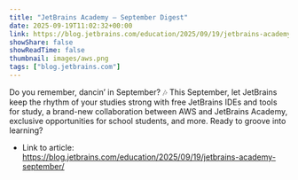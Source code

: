 ```yaml
---
title: "JetBrains Academy – September Digest"
date: 2025-09-19T11:02:32+00:00
link: https://blog.jetbrains.com/education/2025/09/19/jetbrains-academy-september/
showShare: false
showReadTime: false
thumbnail: images/aws.png
tags: ["blog.jetbrains.com"]
---
```

Do you remember, dancin’ in September? 🎶 This September, let JetBrains keep the rhythm of your studies strong with free JetBrains IDEs and tools for study, a brand-new collaboration between AWS and JetBrains Academy, exclusive opportunities for school students, and more. Ready to groove into learning?

- Link to article: https://blog.jetbrains.com/education/2025/09/19/jetbrains-academy-september/